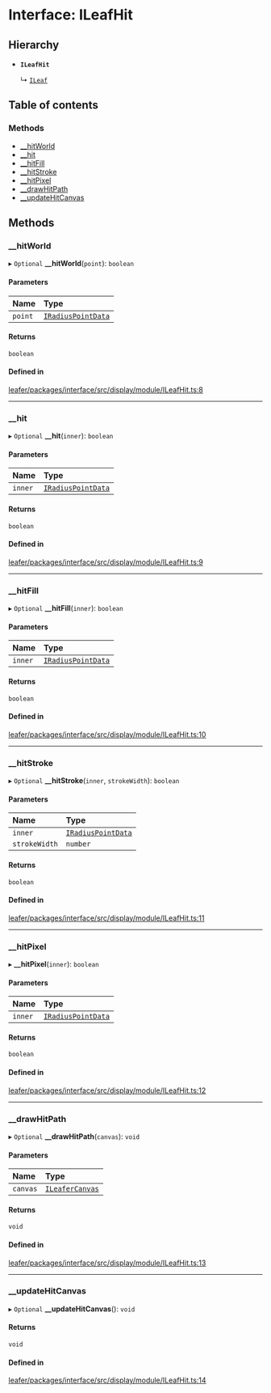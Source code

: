 # Interface: ILeafHit

## Hierarchy

- **`ILeafHit`**

  ↳ [`ILeaf`](ILeaf.md)

## Table of contents

### Methods

- [\_\_hitWorld](ILeafHit.md#__hitworld)
- [\_\_hit](ILeafHit.md#__hit)
- [\_\_hitFill](ILeafHit.md#__hitfill)
- [\_\_hitStroke](ILeafHit.md#__hitstroke)
- [\_\_hitPixel](ILeafHit.md#__hitpixel)
- [\_\_drawHitPath](ILeafHit.md#__drawhitpath)
- [\_\_updateHitCanvas](ILeafHit.md#__updatehitcanvas)

## Methods

### \_\_hitWorld

▸ `Optional` **__hitWorld**(`point`): `boolean`

#### Parameters

| Name | Type |
| :------ | :------ |
| `point` | [`IRadiusPointData`](IRadiusPointData.md) |

#### Returns

`boolean`

#### Defined in

[leafer/packages/interface/src/display/module/ILeafHit.ts:8](https://github.com/leaferjs/leafer/blob/27a24ec/packages/interface/src/display/module/ILeafHit.ts#L8)

___

### \_\_hit

▸ `Optional` **__hit**(`inner`): `boolean`

#### Parameters

| Name | Type |
| :------ | :------ |
| `inner` | [`IRadiusPointData`](IRadiusPointData.md) |

#### Returns

`boolean`

#### Defined in

[leafer/packages/interface/src/display/module/ILeafHit.ts:9](https://github.com/leaferjs/leafer/blob/27a24ec/packages/interface/src/display/module/ILeafHit.ts#L9)

___

### \_\_hitFill

▸ `Optional` **__hitFill**(`inner`): `boolean`

#### Parameters

| Name | Type |
| :------ | :------ |
| `inner` | [`IRadiusPointData`](IRadiusPointData.md) |

#### Returns

`boolean`

#### Defined in

[leafer/packages/interface/src/display/module/ILeafHit.ts:10](https://github.com/leaferjs/leafer/blob/27a24ec/packages/interface/src/display/module/ILeafHit.ts#L10)

___

### \_\_hitStroke

▸ `Optional` **__hitStroke**(`inner`, `strokeWidth`): `boolean`

#### Parameters

| Name | Type |
| :------ | :------ |
| `inner` | [`IRadiusPointData`](IRadiusPointData.md) |
| `strokeWidth` | `number` |

#### Returns

`boolean`

#### Defined in

[leafer/packages/interface/src/display/module/ILeafHit.ts:11](https://github.com/leaferjs/leafer/blob/27a24ec/packages/interface/src/display/module/ILeafHit.ts#L11)

___

### \_\_hitPixel

▸ **__hitPixel**(`inner`): `boolean`

#### Parameters

| Name | Type |
| :------ | :------ |
| `inner` | [`IRadiusPointData`](IRadiusPointData.md) |

#### Returns

`boolean`

#### Defined in

[leafer/packages/interface/src/display/module/ILeafHit.ts:12](https://github.com/leaferjs/leafer/blob/27a24ec/packages/interface/src/display/module/ILeafHit.ts#L12)

___

### \_\_drawHitPath

▸ `Optional` **__drawHitPath**(`canvas`): `void`

#### Parameters

| Name | Type |
| :------ | :------ |
| `canvas` | [`ILeaferCanvas`](ILeaferCanvas.md) |

#### Returns

`void`

#### Defined in

[leafer/packages/interface/src/display/module/ILeafHit.ts:13](https://github.com/leaferjs/leafer/blob/27a24ec/packages/interface/src/display/module/ILeafHit.ts#L13)

___

### \_\_updateHitCanvas

▸ `Optional` **__updateHitCanvas**(): `void`

#### Returns

`void`

#### Defined in

[leafer/packages/interface/src/display/module/ILeafHit.ts:14](https://github.com/leaferjs/leafer/blob/27a24ec/packages/interface/src/display/module/ILeafHit.ts#L14)
